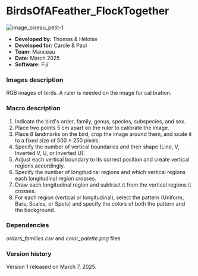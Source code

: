 # BirdsOfAFeather_FlockTogether

![image_oiseau_petit-1](https://github.com/user-attachments/assets/b855764d-54d1-4f12-b404-28302a39d4a9)


* **Developed by:** Thomas & Héloïse
* **Developed for:** Carole & Paul
* **Team:** Manceau
* **Date:** March 2025
* **Software:** Fiji


### Images description

RGB images of birds. A ruler is needed on the image for calibration.

     
### Macro description

1. Indicate the bird's order, family, genus, species, subspecies, and sex.
2. Place two points 5 cm apart on the ruler to calibrate the image.
3. Place 8 landmarks on the bird, crop the image around them, and scale it to a fixed size of 500 × 250 pixels.
4. Specify the number of vertical boundaries and their shape (Line, V, Inverted V, U, or Inverted U).
5. Adjust each vertical boundary to its correct position and create vertical regions accordingly.
6. Specify the number of longitudinal regions and which vertical regions each longitudinal region crosses.
7. Draw each longitudinal region and subtract it from the vertical regions it crosses.
8. For each region (vertical or longitudinal), select the pattern (Uniform, Bars, Scales, or Spots) and specify the colors of both the pattern and the background.

### Dependencies

*orders_families.csv* and *color_palette.png* files

### Version history

Version 1 released on March 7, 2025.
